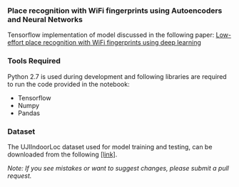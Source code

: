 ### Place recognition with WiFi fingerprints using Autoencoders and Neural Networks

Tensorflow implementation of model discussed in the following paper: [Low-effort place recognition with WiFi fingerprints using deep learning](https://arxiv.org/pdf/1611.02049v1.pdf)

### Tools Required

Python 2.7 is used during development and following libraries are required to run the code provided in the notebook:
* Tensorflow
* Numpy
* Pandas

### Dataset

The UJIIndoorLoc dataset used for model training and testing, can be downloaded from the following [[link]](
https://archive.ics.uci.edu/ml/datasets/UJIIndoorLoc).


<i>Note: If you see mistakes or want to suggest changes, please submit a pull request.</i>
